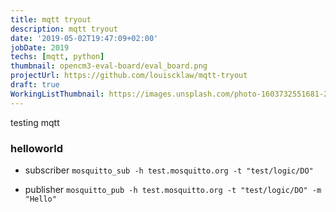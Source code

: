 ```yaml
---
title: mqtt tryout
description: mqtt tryout
date: '2019-05-02T19:47:09+02:00'
jobDate: 2019
techs: [mqtt, python]
thumbnail: opencm3-eval-board/eval_board.png
projectUrl: https://github.com/louiscklaw/mqtt-tryout
draft: true
WorkingListThumbnail: https://images.unsplash.com/photo-1603732551681-2e91159b9dc2?ixlib=rb-4.0.3&ixid=MnwxMjA3fDB8MHxwaG90by1wYWdlfHx8fGVufDB8fHx8
---
```


testing mqtt

### helloworld

- subscriber
  `mosquitto_sub -h test.mosquitto.org -t "test/logic/DO"`

- publisher
  `mosquitto_pub -h test.mosquitto.org -t "test/logic/DO" -m "Hello"`
